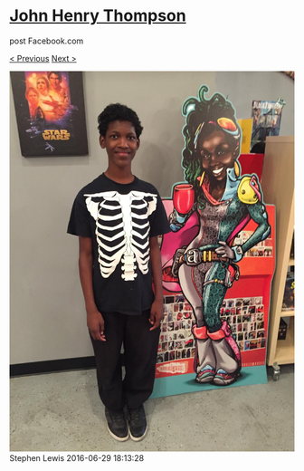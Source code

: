 # [John Henry Thompson](../README.md)
post Facebook.com

[< Previous](2016-07-01-1.md) [Next >](2016-06-22-2.md)

[![](../media/2016-06-29/Timeline-Photos-Stephen-Lewis.jpg)](../README.md)
Stephen Lewis
2016-06-29 18:13:28